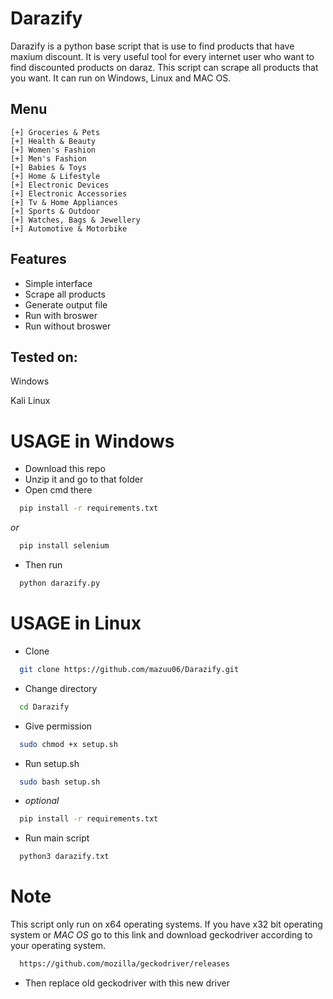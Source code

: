 
# Darazify


Darazify is a python base script that is use to find products that have maxium discount. It is very useful tool for every internet user who want to find discounted products on daraz. This script can scrape all products that you want. It can run on Windows, Linux and MAC OS.






## Menu

    [+] Groceries & Pets
    [+] Health & Beauty
    [+] Women's Fashion
    [+] Men's Fashion
    [+] Babies & Toys
    [+] Home & Lifestyle
    [+] Electronic Devices
    [+] Electronic Accessories
    [+] Tv & Home Appliances
    [+] Sports & Outdoor
    [+] Watches, Bags & Jewellery
    [+] Automotive & Motorbike






## Features

- Simple interface
- Scrape all products
- Generate output file
- Run with broswer
- Run without broswer

## Tested on:
Windows

Kali Linux

# USAGE in Windows

- Download this repo
- Unzip it and go to that folder
- Open cmd there

```bash
  pip install -r requirements.txt
```
*or*
```bash
  pip install selenium
```
- Then run
```bash
  python darazify.py
```

# USAGE in Linux
- Clone
```bash
  git clone https://github.com/mazuu06/Darazify.git
```
- Change directory
```bash
  cd Darazify
```
- Give permission 
```bash
  sudo chmod +x setup.sh
```
- Run setup.sh
```bash
  sudo bash setup.sh
```
- *optional*
```bash
  pip install -r requirements.txt
```
- Run main script
```bash
  python3 darazify.txt
```

# Note
This script only run on x64 operating systems. If you have x32 bit operating system or *MAC OS* go to this link and download geckodriver according to your operating system.
```bash
  https://github.com/mozilla/geckodriver/releases
```
- Then replace old geckodriver with this new driver






